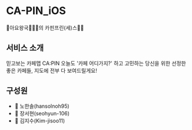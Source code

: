 # CA-PIN_iOS
🍎아요왕국👨‍👧‍👧의 카핀프린(세)스👑🍎

## 서비스 소개
믿고보는 카페맵 CA:PIN
오늘도 '카페 어디가지?' 하고 고민하는 당신을 위한 선정한 좋은 카페들,
지도에 전부 다 보여드릴게요!

## 구성원
- 🍎 노한솔(hansolnoh95)
- 🍎 장서현(seohyun-106)
- 🍎 김지수(Kim-jisoo11)
